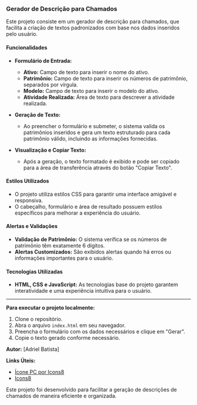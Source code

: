 
### Gerador de Descrição para Chamados

Este projeto consiste em um gerador de descrição para chamados, que facilita a criação de textos padronizados com base nos dados inseridos pelo usuário.

#### Funcionalidades

- **Formulário de Entrada:**
  - **Ativo:** Campo de texto para inserir o nome do ativo.
  - **Patrimônio:** Campo de texto para inserir os números de patrimônio, separados por vírgula.
  - **Modelo:** Campo de texto para inserir o modelo do ativo.
  - **Atividade Realizada:** Área de texto para descrever a atividade realizada.

- **Geração de Texto:**
  - Ao preencher o formulário e submeter, o sistema valida os patrimônios inseridos e gera um texto estruturado para cada patrimônio válido, incluindo as informações fornecidas.

- **Visualização e Copiar Texto:**
  - Após a geração, o texto formatado é exibido e pode ser copiado para a área de transferência através do botão "Copiar Texto".

#### Estilos Utilizados

- O projeto utiliza estilos CSS para garantir uma interface amigável e responsiva.
- O cabeçalho, formulário e área de resultado possuem estilos específicos para melhorar a experiência do usuário.

#### Alertas e Validações

- **Validação de Patrimônio:** O sistema verifica se os números de patrimônio têm exatamente 6 dígitos.
- **Alertas Customizados:** São exibidos alertas quando há erros ou informações importantes para o usuário.

#### Tecnologias Utilizadas

- **HTML, CSS e JavaScript:** As tecnologias base do projeto garantem interatividade e uma experiência intuitiva para o usuário.

---

**Para executar o projeto localmente:**

1. Clone o repositório.
2. Abra o arquivo `index.html` em seu navegador.
3. Preencha o formulário com os dados necessários e clique em "Gerar".
4. Copie o texto gerado conforme necessário.

**Autor:** [Adriel Batista]

**Links Úteis:**
- [Ícone PC por Icons8](https://icons8.com/icon/9913/workstation)
- [Icons8](https://icons8.com)

Este projeto foi desenvolvido para facilitar a geração de descrições de chamados de maneira eficiente e organizada.
